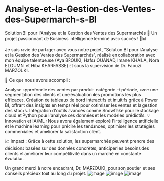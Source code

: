 # Analyse-et-la-Gestion-des-Ventes-des-Supermarch-s-BI
Solution BI pour l'Analyse et la Gestion des Ventes des Supermarchés
🎉 Un projet passionnant de Business Intelligence terminé avec succès ! 🛒📊

Je suis ravie de partager avec vous notre projet, "Solution BI pour l'Analyse et la Gestion des Ventes des Supermarchés", réalisé en collaboration avec mon équipe talentueuse (Aya BROUKI, Hafsa OUANAD, Imane KHAILA, Nora ELOUMNI et Hiba KHARFASSE) et sous la supervision de Dr. Faouzi MARZOUKI.

🚀 Ce que nous avons accompli :

Analyse approfondie des ventes par produit, catégorie et période, avec une segmentation des clients et une évaluation des promotions les plus efficaces.
Création de tableaux de bord interactifs et intuitifs grâce à Power BI, offrant des insights en temps réel pour optimiser les ventes et la gestion des stocks.
Intégration d'outils avancés comme Snowflake pour le stockage cloud et Python pour l'analyse des données et les modèles prédictifs.
💡 Innovation et IA/ML : Nous avons également exploré l'intelligence artificielle et le machine learning pour prédire les tendances, optimiser les stratégies commerciales et améliorer la satisfaction client.

📈 Impact : Grâce à cette solution, les supermarchés peuvent prendre des décisions basées sur des données concrètes, anticiper les besoins des clients et améliorer leur compétitivité dans un marché en constante évolution.

Un grand merci à notre encadrant, Dr. MARZOUKI, pour son soutien et ses conseils précieux tout au long du projet.
![image](https://github.com/user-attachments/assets/5037b36a-d634-4eeb-92c7-58a02d99839a)
![image](https://github.com/user-attachments/assets/38f0fbbe-eca4-4849-88d3-de7f52cf7a78)
![image](https://github.com/user-attachments/assets/ca5f4ecf-9f7f-4017-845c-a0851f32b3bc)

